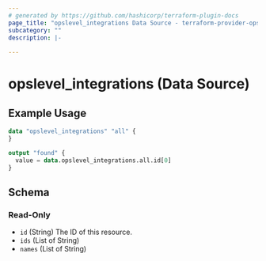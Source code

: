 ```yaml
---
# generated by https://github.com/hashicorp/terraform-plugin-docs
page_title: "opslevel_integrations Data Source - terraform-provider-opslevel"
subcategory: ""
description: |-
  
---
```


# opslevel_integrations (Data Source)



## Example Usage

```terraform
data "opslevel_integrations" "all" {
}

output "found" {
  value = data.opslevel_integrations.all.id[0]
}
```

<!-- schema generated by tfplugindocs -->
## Schema

### Read-Only

- `id` (String) The ID of this resource.
- `ids` (List of String)
- `names` (List of String)


